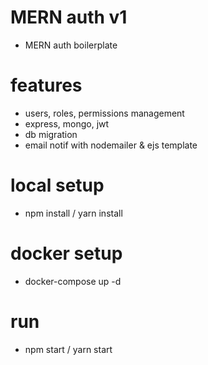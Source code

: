 # MERN auth v1
- MERN auth boilerplate

# features
- users, roles, permissions management
- express, mongo, jwt
- db migration
- email notif with nodemailer & ejs template

# local setup
- npm install / yarn install

# docker setup
- docker-compose up -d

# run
- npm start / yarn start
